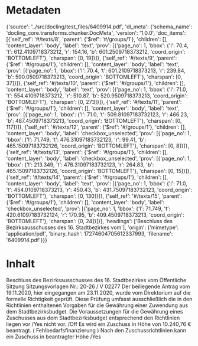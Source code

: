 # Metadaten
{'source': '../src/docling/test_files/6409914.pdf', 'dl_meta': {'schema_name': 'docling_core.transforms.chunker.DocMeta', 'version': '1.0.0', 'doc_items': [{'self_ref': '#/texts/8', 'parent': {'$ref': '#/groups/1'}, 'children': [], 'content_layer': 'body', 'label': 'text', 'prov': [{'page_no': 1, 'bbox': {'l': 70.4, 't': 612.4109718373212, 'r': 154.16, 'b': 601.2509718373212, 'coord_origin': 'BOTTOMLEFT'}, 'charspan': [0, 19]}]}, {'self_ref': '#/texts/9', 'parent': {'$ref': '#/groups/1'}, 'children': [], 'content_layer': 'body', 'label': 'text', 'prov': [{'page_no': 1, 'bbox': {'l': 70.4, 't': 601.2109718373213, 'r': 239.84, 'b': 590.0509718373213, 'coord_origin': 'BOTTOMLEFT'}, 'charspan': [0, 37]}]}, {'self_ref': '#/texts/10', 'parent': {'$ref': '#/groups/1'}, 'children': [], 'content_layer': 'body', 'label': 'text', 'prov': [{'page_no': 1, 'bbox': {'l': 71.0, 't': 554.4109718373212, 'r': 510.87, 'b': 520.9509718373213, 'coord_origin': 'BOTTOMLEFT'}, 'charspan': [0, 273]}]}, {'self_ref': '#/texts/11', 'parent': {'$ref': '#/groups/1'}, 'children': [], 'content_layer': 'body', 'label': 'text', 'prov': [{'page_no': 1, 'bbox': {'l': 71.0, 't': 509.81097183732123, 'r': 466.23, 'b': 487.4509718373213, 'coord_origin': 'BOTTOMLEFT'}, 'charspan': [0, 117]}]}, {'self_ref': '#/texts/12', 'parent': {'$ref': '#/groups/1'}, 'children': [], 'content_layer': 'body', 'label': 'checkbox_unselected', 'prov': [{'page_no': 1, 'bbox': {'l': 71.749, 't': 476.31097183732123, 'r': 99.41, 'b': 465.15097183732126, 'coord_origin': 'BOTTOMLEFT'}, 'charspan': [0, 8]}]}, {'self_ref': '#/texts/13', 'parent': {'$ref': '#/groups/1'}, 'children': [], 'content_layer': 'body', 'label': 'checkbox_unselected', 'prov': [{'page_no': 1, 'bbox': {'l': 213.349, 't': 476.31097183732123, 'r': 264.83, 'b': 465.15097183732126, 'coord_origin': 'BOTTOMLEFT'}, 'charspan': [0, 15]}]}, {'self_ref': '#/texts/14', 'parent': {'$ref': '#/groups/1'}, 'children': [], 'content_layer': 'body', 'label': 'text', 'prov': [{'page_no': 1, 'bbox': {'l': 71.0, 't': 454.0109718373213, 'r': 450.43, 'b': 431.75097183732123, 'coord_origin': 'BOTTOMLEFT'}, 'charspan': [0, 130]}]}, {'self_ref': '#/texts/15', 'parent': {'$ref': '#/groups/1'}, 'children': [], 'content_layer': 'body', 'label': 'checkbox_unselected', 'prov': [{'page_no': 1, 'bbox': {'l': 71.749, 't': 420.61097183732124, 'r': 170.95, 'b': 409.4509718373213, 'coord_origin': 'BOTTOMLEFT'}, 'charspan': [0, 24]}]}], 'headings': ['Beschluss des Bezirksausschusses des 16. Stadtbezirkes vom'], 'origin': {'mimetype': 'application/pdf', 'binary_hash': 17274604705612337993, 'filename': '6409914.pdf'}}}

# Inhalt
Beschluss des Bezirksausschusses des 16. Stadtbezirkes vom
Öffentliche Sitzung
Sitzungsvorlagen Nr.: 20-26 / V 02277
Der beiliegende Antrag vom 19.11.2020, hier eingegangen am 23.11.2020, wurde vom Direktorium auf die formelle Richtigkeit geprüft. Diese Prüfung umfasst ausschließlich die in den Richtlinien enthaltenen Vorgaben für die Gewährung einer Zuwendung aus dem Stadtbezirksbudget.
Die Voraussetzungen für die Gewährung eines Zuschusses aus dem Stadtbezirksbudget entsprechend den Richtlinien liegen
vor /Yes
nicht vor. /Off
Es wird ein Zuschuss in Höhe von 10.240,76 € beantragt. ( Fehlbedarfsfinanzierung ) Nach den Zuschussrichtlinien kann ein Zuschuss
in beantragter Höhe /Yes